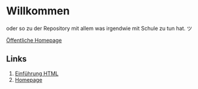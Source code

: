 # Willkommen
oder so zu der Repository mit allem was irgendwie mit Schule zu tun hat. ツ

[Öffentliche Homepage](https://eckigerluca.com/)

## Links
1. [Einführung HTML](https://eckigerluca.github.io/school/HTML/Einführung/)
2. [Homepage](https://eckigerluca.github.io/school/HTML/Homepage/)
